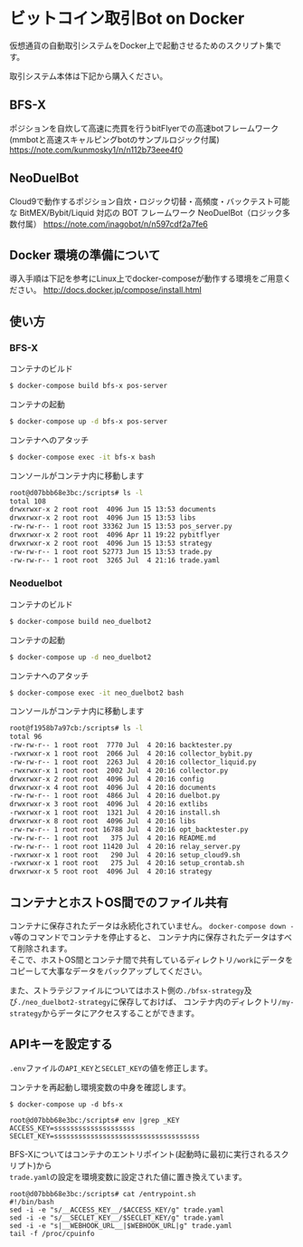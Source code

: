 # ビットコイン取引Bot on Docker
仮想通貨の自動取引システムをDocker上で起動させるためのスクリプト集です。

取引システム本体は下記から購入ください。

## BFS-X
ポジションを自炊して高速に売買を行うbitFlyerでの高速botフレームワーク(mmbotと高速スキャルピングbotのサンプルロジック付属)  
https://note.com/kunmosky1/n/n112b73eee4f0

## NeoDuelBot
Cloud9で動作するポジション自炊・ロジック切替・高頻度・バックテスト可能な BitMEX/Bybit/Liquid 対応の BOT フレームワーク NeoDuelBot（ロジック多数付属） 
https://note.com/inagobot/n/n597cdf2a7fe6

## Docker 環境の準備について
導入手順は下記を参考にLinux上でdocker-composeが動作する環境をご用意ください。
http://docs.docker.jp/compose/install.html

## 使い方

### BFS-X

コンテナのビルド
```bash
$ docker-compose build bfs-x pos-server
```
コンテナの起動
```bash
$ docker-compose up -d bfs-x pos-server
```
コンテナへのアタッチ
```bash
$ docker-compose exec -it bfs-x bash
```
コンソールがコンテナ内に移動します
```bash
root@d07bbb68e3bc:/scripts# ls -l
total 108
drwxrwxr-x 2 root root  4096 Jun 15 13:53 documents
drwxrwxr-x 2 root root  4096 Jun 15 13:53 libs
-rw-rw-r-- 1 root root 33362 Jun 15 13:53 pos_server.py
drwxrwxr-x 2 root root  4096 Apr 11 19:22 pybitflyer
drwxrwxr-x 2 root root  4096 Jun 15 13:53 strategy
-rw-rw-r-- 1 root root 52773 Jun 15 13:53 trade.py
-rw-rw-r-- 1 root root  3265 Jul  4 21:16 trade.yaml
```

### Neoduelbot

コンテナのビルド
```bash
$ docker-compose build neo_duelbot2
```
コンテナの起動
```bash
$ docker-compose up -d neo_duelbot2
```
コンテナへのアタッチ
```bash
$ docker-compose exec -it neo_duelbot2 bash
```
コンソールがコンテナ内に移動します
```bash
root@f1958b7a97cb:/scripts# ls -l
total 96
-rw-rw-r-- 1 root root  7770 Jul  4 20:16 backtester.py
-rwxrwxr-x 1 root root  2066 Jul  4 20:16 collector_bybit.py
-rw-rw-r-- 1 root root  2263 Jul  4 20:16 collector_liquid.py
-rwxrwxr-x 1 root root  2002 Jul  4 20:16 collector.py
drwxrwxr-x 2 root root  4096 Jul  4 20:16 config
drwxrwxr-x 4 root root  4096 Jul  4 20:16 documents
-rw-rw-r-- 1 root root  4866 Jul  4 20:16 duelbot.py
drwxrwxr-x 3 root root  4096 Jul  4 20:16 extlibs
-rwxrwxr-x 1 root root  1321 Jul  4 20:16 install.sh
drwxrwxr-x 8 root root  4096 Jul  4 20:16 libs
-rw-rw-r-- 1 root root 16788 Jul  4 20:16 opt_backtester.py
-rw-rw-r-- 1 root root   375 Jul  4 20:16 README.md
-rw-rw-r-- 1 root root 11420 Jul  4 20:16 relay_server.py
-rwxrwxr-x 1 root root   290 Jul  4 20:16 setup_cloud9.sh
-rwxrwxr-x 1 root root   275 Jul  4 20:16 setup_crontab.sh
drwxrwxr-x 5 root root  4096 Jul  4 20:16 strategy
```

## コンテナとホストOS間でのファイル共有

コンテナに保存されたデータは永続化されていません。
`docker-compose down -v`等のコマンドでコンテナを停止すると、
コンテナ内に保存されたデータはすべて削除されます。  
そこで、ホストOS間とコンテナ間で共有しているディレクトリ`/work`にデータをコピーして大事なデータをバックアップしてください。

また、ストラテジファイルについてはホスト側の`./bfsx-strategy`及び`./neo_duelbot2-strategy`に保存しておけば、
コンテナ内のディレクトリ`/my-strategy`からデータにアクセスすることができます。

## APIキーを設定する
`.env`ファイルの`API_KEY`と`SECLET_KEY`の値を修正します。

コンテナを再起動し環境変数の中身を確認します。
```
$ docker-compose up -d bfs-x

root@d07bbb68e3bc:/scripts# env |grep _KEY
ACCESS_KEY=ssssssssssssssssssss
SECLET_KEY=ssssssssssssssssssssssssssssssssssss
```

BFS-Xについてはコンテナのエントリポイント(起動時に最初に実行されるスクリプト)から  
`trade.yaml`の設定を環境変数に設定された値に置き換えています。
```
root@d07bbb68e3bc:/scripts# cat /entrypoint.sh
#!/bin/bash
sed -i -e "s/__ACCESS_KEY__/$ACCESS_KEY/g" trade.yaml
sed -i -e "s/__SECLET_KEY__/$SECLET_KEY/g" trade.yaml
sed -i -e "s|__WEBHOOK_URL__|$WEBHOOK_URL|g" trade.yaml
tail -f /proc/cpuinfo
```
